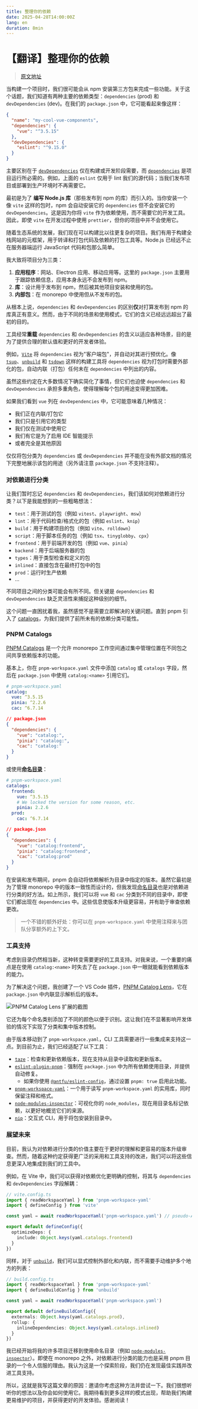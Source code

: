 ```yaml
---
title: 整理你的依赖
date: 2025-04-28T14:00:00Z
lang: en
duration: 8min
---
```


# 【翻译】整理你的依赖

> [原文地址](https://antfu.me/posts/categorize-deps)

当构建一个项目时，我们很可能会从 npm 安装第三方包来完成一些功能。关于这个话题，我们知道有两种主要的依赖类型：`dependencies` (prod) 和 `devDependencies` (dev)。在我们的 `package.json` 中，它可能看起来像这样：

```json
{
  "name": "my-cool-vue-components",
  "dependencies": {
    "vue": "^3.5.15"
  },
  "devDependencies": {
    "eslint": "^9.15.0"
  }
}
```

主要区别在于 [`devDependencies`](https://github.com/npm/npm/blob/2e3776bf5676bc24fec6239a3420f377fe98acde/doc/files/package.json.md#devdependencies) 仅在构建或开发阶段需要，而 [`dependencies`](https://github.com/npm/npm/blob/2e3776bf5676bc24fec6239a3420f377fe98acde/doc/files/package.json.md#dependencies) 是项目运行所必需的。例如，上面的 `eslint` 仅用于 lint 我们的源代码；当我们发布项目或部署到生产环境时不再需要它。

最初是为了 **编写 Node.js 库**（那些发布到 npm 的库）而引入的。当你安装一个像 `vite` 这样的包时，npm 会自动安装它的 `dependencies` 但不会安装它的 `devDependencies`。这是因为你将 `vite` 作为依赖使用，而不需要它的开发工具。因此，即使 `vite` 在开发过程中使用 `prettier`，但你的项目中并不会使用它。

随着生态系统的发展，我们现在可以构建比以往更复杂的项目。我们有用于构建全栈网站的元框架，用于转译和打包代码及依赖的打包工具等。Node.js 已经远不止在服务器端运行 JavaScript 代码和包那么简单。

我大致将项目分为三类：

1. **应用程序**：网站、Electron 应用、移动应用等。这里的 `package.json` 主要用于跟踪依赖信息，应用本身永远不会发布到 npm。
2. **库**：设计用于发布到 npm，然后被其他项目安装和使用的包。
3. **内部包**：在 monorepo 中使用但从不发布的包。

从根本上说，`dependencies` 和 `devDependencies` 的区别**仅**对打算发布到 npm 的库真正有意义。然而，由于不同的场景和使用模式，它们的含义已经远远超出了最初的目的。

工具经常**重载** `dependencies` 和 `devDependencies` 的含义以适应各种场景，目的是为了提供合理的默认值和更好的开发者体验。

例如，[`Vite`](https://vite.dev/) 将 `dependencies` 视为"客户端包"，并自动对其进行预优化。像 [`tsup`](https://github.com/egoist/tsup)、[`unbuild`](https://github.com/unjs/unbuild) 和 [`tsdown`](https://github.com/rolldown/tsdown) 这样的构建工具将 `dependencies` 视为打包时需要外部化的包，自动内联（打包）任何未在 `dependencies` 中列出的内容。

虽然这些约定在大多数情况下确实简化了事情，但它们也迫使 `dependencies` 和 `devDependencies` 承担多重角色，使得理解每个包的用途变得更加困难。

如果我们看到 `vue` 列在 `devDependencies` 中，它可能意味着几种情况：

- 我们正在内联/打包它
- 我们只是引用它的类型
- 我们仅在测试中使用它
- 我们有它是为了启用 IDE 智能提示
- 或者完全是其他原因

仅仅将包分类为 `dependencies` 或 `devDependencies` 并不能在没有外部文档的情况下完整地展示该包的用途（另外请注意 `package.json` 不支持注释）。

### 对依赖进行分类

让我们暂时忘记 `dependencies` 和 `devDependencies`，我们该如何对依赖进行分类？以下是我能想到的一些粗略想法：

- <code important-text-lime>test</code>：用于测试的包（例如 `vitest`、`playwright`、`msw`）
- <code important-text-purple>lint</code>：用于代码检查/格式化的包（例如 `eslint`、`knip`）
- <code important-text-cyan>build</code>：用于构建项目的包（例如 `vite`、`rolldown`）
- <code important-text-orange>script</code>：用于脚本任务的包（例如 `tsx`、`tinyglobby`、`cpx`）
- <code important-text-green>frontend</code>：用于前端开发的包（例如 `vue`、`pinia`）
- <code important-text-yellow>backend</code>：用于后端服务器的包
- <code important-text-blue>types</code>：用于类型检查和定义的包
- <code important-text-amber>inlined</code>：直接包含在最终打包中的包
- <code important-text-red>prod</code>：运行时生产依赖
- ...

不同项目之间的分类可能会有所不同。但关键是 `dependencies` 和 `devDependencies` 缺乏灵活性来捕捉这种级别的细节。

这个问题一直困扰着我，虽然感觉不是需要立即解决的关键问题。直到 pnpm 引入了 [catalogs](https://pnpm.io/catalogs)，为我们提供了前所未有的依赖分类可能性。

### PNPM Catalogs

[PNPM Catalogs](https://pnpm.io/catalogs) 是一个允许 monorepo 工作空间通过集中管理位置在不同包之间共享依赖版本的功能。

基本上，你在 `pnpm-workspace.yaml` 文件中添加 `catalog` 或 `catalogs` 字段，然后在 `package.json` 中使用 `catalog:<name>` 引用它们。

```yaml
# pnpm-workspace.yaml
catalog:
  vue: ^3.5.15
  pinia: ^2.2.6
  cac: ^6.7.14
```

```json
// package.json
{
  "dependencies": {
    "vue": "catalog:",
    "pinia": "catalog:",
    "cac": "catalog:"
  }
}
```

或使用[**命名目录**](https://pnpm.io/catalogs#named-catalogs)：

```yaml
# pnpm-workspace.yaml
catalogs:
  frontend:
    vue: ^3.5.15
    # We locked the version for some reason, etc.
    pinia: 2.2.6
  prod:
    cac: ^6.7.14
```

```json
// package.json
{
  "dependencies": {
    "vue": "catalog:frontend",
    "pinia": "catalog:frontend",
    "cac": "catalog:prod"
  }
}
```

在安装和发布期间，pnpm 会自动将依赖解析为目录中指定的版本。虽然它最初是为了管理 monorepo 中的版本一致性而设计的，但我发现[命名目录](https://pnpm.io/catalogs#named-catalogs)也是对依赖进行分类的好方法。如上所示，我们可以将 `vue` 和 `cac` 分类到不同的目录中，即使它们都出现在 `dependencies` 中。这些信息使版本升级更容易，并有助于审查依赖更改。

> 一个不错的额外好处：你可以在 `pnpm-workspace.yaml` 中使用注释来与团队分享额外的上下文。

### 工具支持

考虑到目录仍然相当新，这种转变需要更好的工具支持。对我来说，一个重要的痛点是在使用 `catalog:<name>` 时失去了在 `package.json` 中一眼就能看到依赖版本的能力。

为了解决这个问题，我创建了一个 VS Code 插件，[PNPM Catalog Lens](https://marketplace.visualstudio.com/items?itemName=antfu.pnpm-catalog-lens)，它在 `package.json` 中内联显示解析后的版本。

![PNPM Catalog Lens 扩展的截图](https://antfu.me/images/pnpm-catalogs-vscode.png)

它还为每个命名类别添加了不同的颜色以便于识别。这让我们在不显著影响开发体验的情况下实现了分类和集中版本控制。

由于版本移动到了 `pnpm-workspace.yaml`，CLI 工具需要进行一些集成来支持这一点。到目前为止，我们已经适配了以下工具：

- [`taze`](https://github.com/antfu/taze)：检查和更新依赖版本，现在支持从目录中读取和更新版本。
- [`eslint-plugin-pnpm`](https://github.com/antfu/pnpm-workspace-utils/tree/main/packages/eslint-plugin-pnpm)：强制在 `package.json` 中为所有依赖使用目录，并提供自动修复。
  - 如果你使用 [`@antfu/eslint-config`](https://github.com/antfu/eslint-config)，通过设置 `pnpm: true` 启用此功能。
- [`pnpm-workspace-yaml`](https://github.com/antfu/pnpm-workspace-utils/tree/main/packages/pnpm-workspace-yaml)：一个用于读写 `pnpm-workspace.yaml` 的实用库，同时保留注释和格式。
- [`node-modules-inspector`](https://github.com/antfu/node-modules-inspector)：可视化你的 `node_modules`，现在用目录名标记依赖，以更好地概览它们的来源。
- [`nip`](https://github.com/antfu/nip)：交互式 CLI，用于将包安装到目录中。

### 展望未来

目前，我认为对依赖进行分类的价值主要在于更好的理解和更容易的版本升级审查。然而，随着这种约定获得更广泛的采用和工具支持的改进，我们可以将这些信息更深入地集成到我们的工具中。

例如，在 Vite 中，我们可以获得对依赖优化更明确的控制，将其与 `dependencies` 和 `devDependencies` 字段解耦：

```ts
// vite.config.ts
import { readWorkspaceYaml } from 'pnpm-workspace-yaml'
import { defineConfig } from 'vite'

const yaml = await readWorkspaceYaml('pnpm-workspace.yaml') // pseudo-API

export default defineConfig({
  optimizeDeps: {
    include: Object.keys(yaml.catalogs.frontend)
  }
})
```

同样，对于 [`unbuild`](https://github.com/unjs/unbuild)，我们可以显式控制外部化和内联，而不需要手动维护多个地方的列表：


```ts
// build.config.ts
import { readWorkspaceYaml } from 'pnpm-workspace-yaml'
import { defineBuildConfig } from 'unbuild'

const yaml = await readWorkspaceYaml('pnpm-workspace.yaml')

export default defineBuildConfig({
  externals: Object.keys(yaml.catalogs.prod),
  rollup: {
    inlineDependencies: Object.keys(yaml.catalogs.inlined)
  }
})
```

我已经开始将我的许多项目迁移到使用命名目录（例如 [`node-modules-inspector`](https://github.com/antfu/node-modules-inspector)）。即使在 monorepo 之外，对依赖进行分类的能力也是采用 pnpm 目录的一个令人信服的理由。我认为这是一个探索阶段，我们仍在发现最佳实践并改进工具支持。

所以，这就是我写这篇文章的原因：邀请你考虑这种方法并尝试一下。我们很想听听你的想法以及你会如何使用它。我期待看到更多这样的模式出现，帮助我们构建更易维护的项目，并获得更好的开发体验。感谢阅读！
